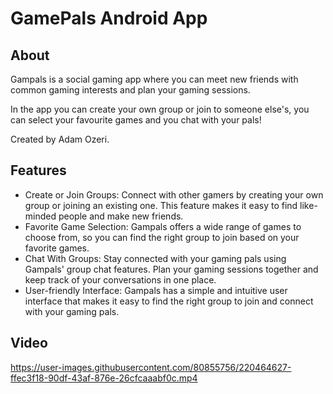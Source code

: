 # GamePals Android App

## About

Gampals is a social gaming app where you can meet new friends with common gaming interests and plan your gaming sessions.

In the app you can create your own group or join to someone else's, you can select your favourite games and you chat with your pals!

Created by Adam Ozeri.

## Features
- Create or Join Groups: Connect with other gamers by creating your own group or joining an existing one. This feature makes it easy to find like-minded people and make new friends.
- Favorite Game Selection: Gampals offers a wide range of games to choose from, so you can find the right group to join based on your favorite games.
- Chat With Groups: Stay connected with your gaming pals using Gampals' group chat features. Plan your gaming sessions together and keep track of your conversations in one place.
- User-friendly Interface: Gampals has a simple and intuitive user interface that makes it easy to find the right group to join and connect with your gaming pals.

## Video
https://user-images.githubusercontent.com/80855756/220464627-ffec3f18-90df-43af-876e-26cfcaaabf0c.mp4

